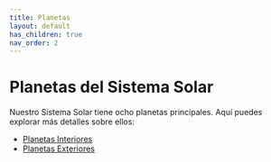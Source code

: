 ```yaml
---
title: Planetas
layout: default
has_children: true
nav_order: 2
---
```


# Planetas del Sistema Solar

Nuestro Sistema Solar tiene ocho planetas principales. Aquí puedes explorar más detalles sobre ellos:

- [Planetas Interiores](interiores/)
- [Planetas Exteriores](exteriores/)
